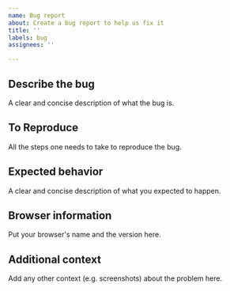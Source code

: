 ```yaml
---
name: Bug report
about: Create a bug report to help us fix it
title: ''
labels: bug
assignees: ''

---
```


## Describe the bug
A clear and concise description of what the bug is.

## To Reproduce
All the steps one needs to take to reproduce the bug.

## Expected behavior
A clear and concise description of what you expected to happen.

## Browser information
Put your browser's name and the version here.

## Additional context
Add any other context (e.g. screenshots) about the problem here.
